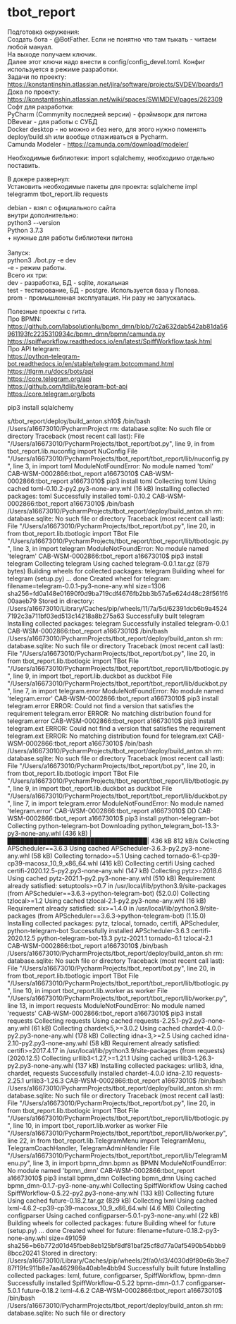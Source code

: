 # tbot_report
Подготовка окружения:<br>
Создать бота - @BotFather. Если не понятно что там тыкать - читаем любой мануал.<br>
На выходе получаем ключик.<br>
Далее этот ключи надо внести в config/config_devel.toml. 
Конфиг используется в режиме разработки.<br>
Задачи по проекту: https://konstantinshin.atlassian.net/jira/software/projects/SVDEV/boards/1 <br>
Дока по проекту: https://konstantinshin.atlassian.net/wiki/spaces/SWIMDEV/pages/262309 <br>
Софт для разработки:<br>
PyCharm (Commynity последней версии) - фрэймворк для питона<br>
DBevear - для работы с СУБД<br>
Docker desktop - но можно и без него, для этого нужно поменять deploy/build.sh или вообще отлаживаться в Pycharm. <br>
Camunda Modeler - https://camunda.com/download/modeler/ <br>

Необходимые библиотеки: 
import sqlalchemy, необходимо отдельно поставить.

В докере развернул:<br>
Установить необходимые пакеты для проекта: 
sqlalcheme
impl
telegramm
tbot_report.lib
requests

debian - взял с официального сайта<br>
  внутри дополнительно:<br>
    python3 --version<br>
    Python 3.7.3<br>
    +  нужные для работы библиотеки питона<br>
    <br>
Запуск: <br>
python3 ./bot.py -e dev<br>
-e - режим работы. <br>
Всего их три:<br>
  dev - разработка, БД - sqlite, локальная<br>
  test - тестирование, БД - postgre.  Используется база у Попова.<br>
  prom - промышленная эксплуатация. Ни разу не запускалась.<br>

    


Полезные проекты с гита.<br>
Про BPMN:<br>
https://github.com/labsolutionlu/bpmn_dmn/blob/7c2a632dab542ab81da56961193fc2235310934c/bpmn_dmn/bpmn/camunda.py <br>
https://spiffworkflow.readthedocs.io/en/latest/SpiffWorkflow.task.html <br>
Про API telegram:<br>
https://python-telegram-bot.readthedocs.io/en/stable/telegram.botcommand.html <br>
https://tlgrm.ru/docs/bots/api <br>
https://core.telegram.org/api <br>
https://github.com/tdlib/telegram-bot-api <br>
https://core.telegram.org/bots <br>


 pip3 install sqlalchemy


s/tbot_report/deploy/build_anton.sh10$ /bin/bash /Users/a16673010/PycharmProject 
rm: database.sqlite: No such file or directory
Traceback (most recent call last):
  File "/Users/a16673010/PycharmProjects/tbot_report/bot.py", line 9, in <module>
    from tbot_report.lib.nuconfig import NuConfig
  File "/Users/a16673010/PycharmProjects/tbot_report/tbot_report/lib/nuconfig.py", line 3, in <module>
    import toml
ModuleNotFoundError: No module named 'toml'
CAB-WSM-0002866:tbot_report a16673010$ 
CAB-WSM-0002866:tbot_report a16673010$ pip3 install toml
Collecting toml
  Using cached toml-0.10.2-py2.py3-none-any.whl (16 kB)
Installing collected packages: toml
Successfully installed toml-0.10.2
CAB-WSM-0002866:tbot_report a16673010$ /bin/bash /Users/a16673010/PycharmProjects/tbot_report/deploy/build_anton.sh
rm: database.sqlite: No such file or directory
Traceback (most recent call last):
  File "/Users/a16673010/PycharmProjects/tbot_report/bot.py", line 20, in <module>
    from tbot_report.lib.tbotlogic import TBot
  File "/Users/a16673010/PycharmProjects/tbot_report/tbot_report/lib/tbotlogic.py", line 3, in <module>
    import telegram
ModuleNotFoundError: No module named 'telegram'
CAB-WSM-0002866:tbot_report a16673010$ pip3 install telegram
Collecting telegram
  Using cached telegram-0.0.1.tar.gz (879 bytes)
Building wheels for collected packages: telegram
  Building wheel for telegram (setup.py) ... done
  Created wheel for telegram: filename=telegram-0.0.1-py3-none-any.whl size=1306 sha256=fd0a148e01690f0d9ba719cdf4676fb2bb3b57a5e624d48c28f561f600aaeb79
  Stored in directory: /Users/a16673010/Library/Caches/pip/wheels/11/7a/5d/62391dcb6b9a45247192c3a711bf03ed513c14218a8b275a63
Successfully built telegram
Installing collected packages: telegram
Successfully installed telegram-0.0.1
CAB-WSM-0002866:tbot_report a16673010$ /bin/bash /Users/a16673010/PycharmProjects/tbot_report/deploy/build_anton.sh
rm: database.sqlite: No such file or directory
Traceback (most recent call last):
  File "/Users/a16673010/PycharmProjects/tbot_report/bot.py", line 20, in <module>
    from tbot_report.lib.tbotlogic import TBot
  File "/Users/a16673010/PycharmProjects/tbot_report/tbot_report/lib/tbotlogic.py", line 9, in <module>
    import tbot_report.lib.duckbot as duckbot
  File "/Users/a16673010/PycharmProjects/tbot_report/tbot_report/lib/duckbot.py", line 7, in <module>
    import telegram.error
ModuleNotFoundError: No module named 'telegram.error'
CAB-WSM-0002866:tbot_report a16673010$ pip3 install telegram.error
ERROR: Could not find a version that satisfies the requirement telegram.error
ERROR: No matching distribution found for telegram.error
CAB-WSM-0002866:tbot_report a16673010$ pip3 install telegram.ext
ERROR: Could not find a version that satisfies the requirement telegram.ext
ERROR: No matching distribution found for telegram.ext
CAB-WSM-0002866:tbot_report a16673010$ /bin/bash /Users/a16673010/PycharmProjects/tbot_report/deploy/build_anton.sh
rm: database.sqlite: No such file or directory
Traceback (most recent call last):
  File "/Users/a16673010/PycharmProjects/tbot_report/bot.py", line 20, in <module>
    from tbot_report.lib.tbotlogic import TBot
  File "/Users/a16673010/PycharmProjects/tbot_report/tbot_report/lib/tbotlogic.py", line 9, in <module>
    import tbot_report.lib.duckbot as duckbot
  File "/Users/a16673010/PycharmProjects/tbot_report/tbot_report/lib/duckbot.py", line 7, in <module>
    import telegram.error
ModuleNotFoundError: No module named 'telegram.error'
CAB-WSM-0002866:tbot_report a16673010$ DD
CAB-WSM-0002866:tbot_report a16673010$ pip3 install python-telegram-bot
Collecting python-telegram-bot
  Downloading python_telegram_bot-13.3-py3-none-any.whl (436 kB)
     |████████████████████████████████| 436 kB 812 kB/s 
Collecting APScheduler==3.6.3
  Using cached APScheduler-3.6.3-py2.py3-none-any.whl (58 kB)
Collecting tornado>=5.1
  Using cached tornado-6.1-cp39-cp39-macosx_10_9_x86_64.whl (416 kB)
Collecting certifi
  Using cached certifi-2020.12.5-py2.py3-none-any.whl (147 kB)
Collecting pytz>=2018.6
  Using cached pytz-2021.1-py2.py3-none-any.whl (510 kB)
Requirement already satisfied: setuptools>=0.7 in /usr/local/lib/python3.9/site-packages (from APScheduler==3.6.3->python-telegram-bot) (52.0.0)
Collecting tzlocal>=1.2
  Using cached tzlocal-2.1-py2.py3-none-any.whl (16 kB)
Requirement already satisfied: six>=1.4.0 in /usr/local/lib/python3.9/site-packages (from APScheduler==3.6.3->python-telegram-bot) (1.15.0)
Installing collected packages: pytz, tzlocal, tornado, certifi, APScheduler, python-telegram-bot
Successfully installed APScheduler-3.6.3 certifi-2020.12.5 python-telegram-bot-13.3 pytz-2021.1 tornado-6.1 tzlocal-2.1
CAB-WSM-0002866:tbot_report a16673010$ /bin/bash /Users/a16673010/PycharmProjects/tbot_report/deploy/build_anton.sh
rm: database.sqlite: No such file or directory
Traceback (most recent call last):
  File "/Users/a16673010/PycharmProjects/tbot_report/bot.py", line 20, in <module>
    from tbot_report.lib.tbotlogic import TBot
  File "/Users/a16673010/PycharmProjects/tbot_report/tbot_report/lib/tbotlogic.py", line 10, in <module>
    import tbot_report.lib.worker as worker
  File "/Users/a16673010/PycharmProjects/tbot_report/tbot_report/lib/worker.py", line 13, in <module>
    import requests
ModuleNotFoundError: No module named 'requests'
CAB-WSM-0002866:tbot_report a16673010$ pip3 install requests
Collecting requests
  Using cached requests-2.25.1-py2.py3-none-any.whl (61 kB)
Collecting chardet<5,>=3.0.2
  Using cached chardet-4.0.0-py2.py3-none-any.whl (178 kB)
Collecting idna<3,>=2.5
  Using cached idna-2.10-py2.py3-none-any.whl (58 kB)
Requirement already satisfied: certifi>=2017.4.17 in /usr/local/lib/python3.9/site-packages (from requests) (2020.12.5)
Collecting urllib3<1.27,>=1.21.1
  Using cached urllib3-1.26.3-py2.py3-none-any.whl (137 kB)
Installing collected packages: urllib3, idna, chardet, requests
Successfully installed chardet-4.0.0 idna-2.10 requests-2.25.1 urllib3-1.26.3
CAB-WSM-0002866:tbot_report a16673010$ /bin/bash /Users/a16673010/PycharmProjects/tbot_report/deploy/build_anton.sh
rm: database.sqlite: No such file or directory
Traceback (most recent call last):
  File "/Users/a16673010/PycharmProjects/tbot_report/bot.py", line 20, in <module>
    from tbot_report.lib.tbotlogic import TBot
  File "/Users/a16673010/PycharmProjects/tbot_report/tbot_report/lib/tbotlogic.py", line 10, in <module>
    import tbot_report.lib.worker as worker
  File "/Users/a16673010/PycharmProjects/tbot_report/tbot_report/lib/worker.py", line 22, in <module>
    from tbot_report.lib.TelegramMenu import TelegramMenu, TelegramCoachHandler, TelegramAdminHandler
  File "/Users/a16673010/PycharmProjects/tbot_report/tbot_report/lib/TelegramMenu.py", line 3, in <module>
    import bpmn_dmn.bpmn as BPMN
ModuleNotFoundError: No module named 'bpmn_dmn'
CAB-WSM-0002866:tbot_report a16673010$ pip3 install bpmn_dmn
Collecting bpmn_dmn
  Using cached bpmn_dmn-0.1.7-py3-none-any.whl
Collecting SpiffWorkflow
  Using cached SpiffWorkflow-0.5.22-py2.py3-none-any.whl (133 kB)
Collecting future
  Using cached future-0.18.2.tar.gz (829 kB)
Collecting lxml
  Using cached lxml-4.6.2-cp39-cp39-macosx_10_9_x86_64.whl (4.6 MB)
Collecting configparser
  Using cached configparser-5.0.1-py3-none-any.whl (22 kB)
Building wheels for collected packages: future
  Building wheel for future (setup.py) ... done
  Created wheel for future: filename=future-0.18.2-py3-none-any.whl size=491059 sha256=b6b772d01d45fbeb8eb125bf8df81baf25cf8d77a0af5490b54bbb98bcc20241
  Stored in directory: /Users/a16673010/Library/Caches/pip/wheels/2f/a0/d3/4030d9f80e6b3be787f19fc911b8e7aa462986a40ab1e4bb94
Successfully built future
Installing collected packages: lxml, future, configparser, SpiffWorkflow, bpmn-dmn
Successfully installed SpiffWorkflow-0.5.22 bpmn-dmn-0.1.7 configparser-5.0.1 future-0.18.2 lxml-4.6.2
CAB-WSM-0002866:tbot_report a16673010$ /bin/bash /Users/a16673010/PycharmProjects/tbot_report/deploy/build_anton.sh
rm: database.sqlite: No such file or directory

 

